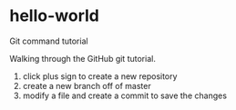 # hello-world
Git command tutorial

Walking through the GitHub git tutorial.

1. click plus sign to create a new repository
2. create a new branch off of master
3. modify a file and create a commit to save the changes
